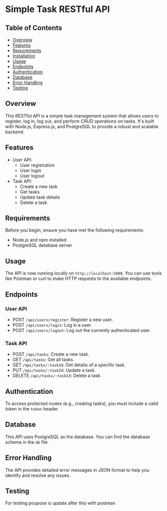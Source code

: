 # Simple Task RESTful API

## Table of Contents

- [Overview](#overview)
- [Features](#features)
- [Requirements](#requirements)
- [Installation](#installation)
- [Usage](#usage)
- [Endpoints](#endpoints)
- [Authentication](#authentication)
- [Database](#database)
- [Error Handling](#error-handling)
- [Testing](#testing)

## Overview

This RESTful API is a simple task management system that allows users to register, log in, log out, and perform CRUD operations on tasks. It's built with Node.js, Express.js, and PostgreSQL to provide a robust and scalable backend.

## Features

- User API:
  - User registration
  - User login
  - User logout
- Task API:
  - Create a new task
  - Get tasks
  - Update task details
  - Delete a task

## Requirements

Before you begin, ensure you have met the following requirements:

- Node.js and npm installed
- PostgreSQL database server

## Usage

The API is now running locally on `http://localhost:5000`. You can use tools like Postman or curl to make HTTP requests to the available endpoints.

## Endpoints

### User API

- POST `/api/users/register`: Register a new user.
- POST `/api/users/login`: Log in a user.
- POST `/api/users/logout`: Log out the currently authenticated user.

### Task API

- POST `/api/tasks`: Create a new task.
- GET `/api/tasks`: Get all tasks.
- GET `/api/tasks/:taskId`: Get details of a specific task.
- PUT `/api/tasks/:taskId`: Update a task.
- DELETE `/api/tasks/:taskId`: Delete a task.

## Authentication

To access protected routes (e.g., creating tasks), you must include a valid token in the `token` header.

## Database

This API uses PostgreSQL as the database. You can find the database schema in the `db` file.

## Error Handling

The API provides detailed error messages in JSON format to help you identify and resolve any issues.

## Testing

For testing poupose is update after this with postman

